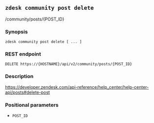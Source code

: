 ## `zdesk community post delete`

/community/posts/{POST_ID}

### Synopsis

    zdesk community post delete [ ... ]

### REST endpoint

    DELETE https://{HOSTNAME}/api/v2/community/posts/{POST_ID}

### Description

https://developer.zendesk.com/api-reference/help_center/help-center-api/posts#delete-post

### Positional parameters

* `POST_ID`

